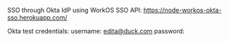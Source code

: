 SSO through Okta IdP using WorkOS SSO API:
https://node-workos-okta-sso.herokuapp.com/

Okta test credentials: 
username: edita@duck.com
password: 
